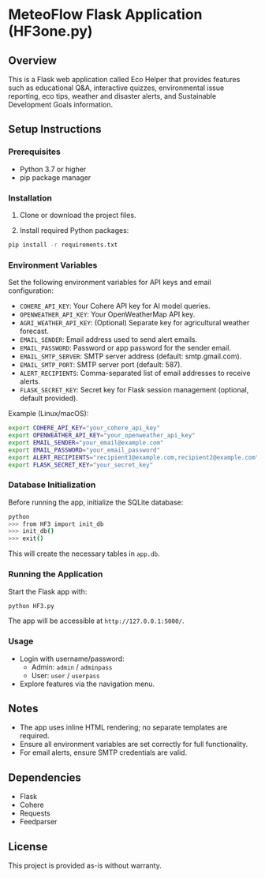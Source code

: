 # MeteoFlow Flask Application (HF3one.py)

## Overview
This is a Flask web application called Eco Helper that provides features such as educational Q&A, interactive quizzes, environmental issue reporting, eco tips, weather and disaster alerts, and Sustainable Development Goals information.

## Setup Instructions

### Prerequisites
- Python 3.7 or higher
- pip package manager

### Installation

1. Clone or download the project files.

2. Install required Python packages:

```bash
pip install -r requirements.txt
```

### Environment Variables

Set the following environment variables for API keys and email configuration:

- `COHERE_API_KEY`: Your Cohere API key for AI model queries.
- `OPENWEATHER_API_KEY`: Your OpenWeatherMap API key.
- `AGRI_WEATHER_API_KEY`: (Optional) Separate key for agricultural weather forecast.
- `EMAIL_SENDER`: Email address used to send alert emails.
- `EMAIL_PASSWORD`: Password or app password for the sender email.
- `EMAIL_SMTP_SERVER`: SMTP server address (default: smtp.gmail.com).
- `EMAIL_SMTP_PORT`: SMTP server port (default: 587).
- `ALERT_RECIPIENTS`: Comma-separated list of email addresses to receive alerts.
- `FLASK_SECRET_KEY`: Secret key for Flask session management (optional, default provided).

Example (Linux/macOS):

```bash
export COHERE_API_KEY="your_cohere_api_key"
export OPENWEATHER_API_KEY="your_openweather_api_key"
export EMAIL_SENDER="your_email@example.com"
export EMAIL_PASSWORD="your_email_password"
export ALERT_RECIPIENTS="recipient1@example.com,recipient2@example.com"
export FLASK_SECRET_KEY="your_secret_key"
```

### Database Initialization

Before running the app, initialize the SQLite database:

```bash
python
>>> from HF3 import init_db
>>> init_db()
>>> exit()
```

This will create the necessary tables in `app.db`.

### Running the Application

Start the Flask app with:

```bash
python HF3.py
```

The app will be accessible at `http://127.0.0.1:5000/`.

### Usage

- Login with username/password:
  - Admin: `admin` / `adminpass`
  - User: `user` / `userpass`
- Explore features via the navigation menu.

## Notes

- The app uses inline HTML rendering; no separate templates are required.
- Ensure all environment variables are set correctly for full functionality.
- For email alerts, ensure SMTP credentials are valid.

## Dependencies

- Flask
- Cohere
- Requests
- Feedparser

## License

This project is provided as-is without warranty.
